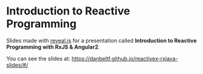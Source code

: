 # Introduction to Reactive Programming

Slides made with [reveal.js](https://github.com/hakimel/reveal.js) for a presentation called
**Introduction to Reactive Programming with RxJS & Angular2**.

You can see the slides at: https://danbeltf.github.io/reactivex-rxjava-slides/#/
